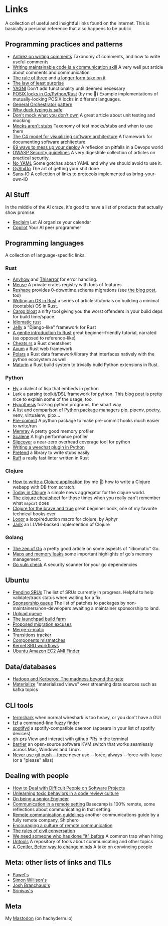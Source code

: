 # Links

A collection of useful and insightful links found on the internet.
This is basically a personal reference that also happens to be public

## Programming practices and patterns

- [Antirez on writing comments](http://antirez.com/news/124) Taxonomy of comments, and how to write useful comments
- [Writing maintainable code is a communication skill](https://max.engineer/maintainable-code) A very well put article about comments and communication
- [The rule of three](https://en.wikipedia.org/wiki/Rule_of_three_(computer_programming)) and [a longer form take on it](https://andrewbrookins.com/technology/the-rule-of-three/)
- [The law of least surprise](https://en.wikipedia.org/wiki/Principle_of_least_astonishment)
- [YAGNI](https://en.wikipedia.org/wiki/You_aren%27t_gonna_need_it) Don't add functionality until deemed necessary
- [POSIX locks in Go/Python/Rust](https://github.com/chrisglass/posix-locks) (by me :metal:) Example implementations of mutually-locking POSIX locks in different languages.
- [General Orchestrator pattern](https://kislayverma.com/software-architecture/architecture-pattern-orchestration-via-workflows/)
- [Why duck typing is safe](http://www.jerf.org/iri/post/2954)
- [Don't mock what you don't own](https://hynek.me/articles/what-to-mock-in-5-mins/) A great article about unit testing and mocking
- [Mocks aren't stubs](https://martinfowler.com/articles/mocksArentStubs.html) Taxonomy of test mocks/stubs and when to use them
- [The C4 model for visualizing software architecture](https://c4model.com/) A framework for documenting software architecture
- [69 ways to mess up your deploy](https://kellyshortridge.com/blog/posts/69-ways-to-mess-up-your-deploy/) A reflexion on pitfalls in a Devops world
- [OWASP Security guidelines](https://cheatsheetseries.owasp.org/index.html) A very digestible collection of articles on practical security.
- [No YAML](https://noyaml.com/) Some gotchas about YAML and why we should avoid to use it.
- [GyShiDo](https://gyshido.com) The art of getting your shit done 
- [Sans-IO](https://sans-io.readthedocs.io/) A collection of links to protocols implemented as bring-your-own-IO

## AI Stuff

In the middle of the AI craze, it's good to have a list of products that actually show promise.

- [Reclaim](https://reclaim.ai/) Let AI organize your calendar
- [Copilot](https://github.com/features/copilot) Your AI peer programmer

## Programming languages

A collection of language-specific links.

### Rust

- [Anyhow](https://docs.rs/anyhow/latest/anyhow/) and [Thiserror](https://docs.rs/thiserror/latest/thiserror/) for error handling.
- [Meuse](https://github.com/mcorbin/meuse) A private crates registry with tons of features.
- [Reshape](https://github.com/fabianlindfors/reshape) provides 0-downtime schema migrations (see [the blog post](https://fabianlindfors.se/blog/schema-migrations-in-postgres-using-reshape/), too)
- [Writing an OS in Rust](https://os.phil-opp.com/) a series of articles/tutorials on building a minimal (bootable) OS in Rust.
- [Cargo bloat](https://github.com/RazrFalcon/cargo-bloat) a nifty tool giving you the worst offenders in your build deps for build time/space.
- [Idiomatic rust](https://github.com/mre/idiomatic-rust)
- [Jelly](https://github.com/secretkeysio/jelly-actix-web-starter) a "Django-like" framework for Rust
- [A gentle introduction to Rust](https://stevedonovan.github.io/rust-gentle-intro/) great beginner-friendly tutorial, narrated (as opposed to reference-like)
- [Cheats.rs](https://cheats.rs) a Rust cheatsheet
- [Axum](https://github.com/tokio-rs/axum) a Rust web framework
- [Polars](https://pola.rs) a Rust data framework/library that interfaces natively with the python ecosystem as well
- [Maturin](https://www.maturin.rs/) a Rust build system to trivially build Python extensions in Rust.

### Python

- [Hy](https://github.com/hylang/hy) a dialect of lisp that embeds in python
- [Lark](https://github.com/lark-parser/lark) a parsing toolkit/DSL framework for python. [This blog post](http://blog.erezsh.com/how-to-write-a-dsl-in-python-with-lark/) is pretty nice to explain some of the usage, too.
- [Hypothesis](https://hypothesis.readthedocs.io/en/latest/) fuzzing python programs, the smart way
- [A list and comparison of Python package managers](https://bas.codes/posts/python-virtualenv-venv-pip-pyenv-poetry) pip, pipenv, poetry, venv, virtualenv, pipx...
- [Pre-commit](https://pre-commit.com/) A python package to make pre-commit hooks much easier to write/run
- [Memray](https://github.com/bloomberg/memray) A pretty good memory profiler
- [Scalene](https://github.com/plasma-umass/scalene) A high performance profiler
- [Slipcover](https://github.com/plasma-umass/slipcover) a near-zero overhead coverage tool for python
- [Writing a weechat plugin in Python](https://weechat.org/files/doc/stable/weechat_scripting.en.html)
- [Pretend](https://github.com/alex/pretend) a library to write stubs easily
- [Ruff](https://github.com/charliermarsh/ruff) a really fast linter written in Rust


### Clojure

- [How to write a Clojure application](https://www.exoscale.com/syslog/clojure-application-tutorial/) (by me :metal:) how to write a Clojure webapp with DB from scratch.
- [Today in Clojure](https://todayinclojure.com/) a simple news aggregator for the clojure world.
- [The clojure cheatsheet](https://clojure.org/api/cheatsheet) for those times when you really can't remember what `mapcat` does
- [Clojure for the brave and true](https://www.braveclojure.com/) great beginner book, one of my favorite technical books ever
- [Loopr](https://aphyr.com/posts/360-loopr-a-loop-reduction-macro-for-clojure) a loop/reduction macro for clojure, by Aphyr
- [Jank](https://jank-lang.org/) an LLVM-backed implemention of Clojure

### Golang

- [The zen of Go](https://dave.cheney.net/2020/02/23/the-zen-of-go) a pretty good article on some aspects of "idiomatic" Go.
- [Maps and memory leaks](https://teivah.medium.com/maps-and-memory-leaks-in-go-a85ebe6e7e69) some important highlights of go's memory management.
- [Go vuln check](https://go.dev/blog/vuln) A security scanner for your go dependencies

## Ubuntu

- [Pending SRUs](https://people.canonical.com/~ubuntu-archive/pending-sru.html) The list of SRUs currently in progress. Helpful to help validate/track status when waiting for a fix.
- [Sponsorship queue](http://reqorts.qa.ubuntu.com/reports/sponsoring/) The list of patches to packages by non-maintainers/non-developers awaiting a maintainer sponsorship to land.
- [Upload queue](https://launchpad.net/ubuntu/impish/+queue?queue_state=1)
- [The launchpad build farm](https://launchpad.net/builders)
- [Proposed migration excuses](https://people.canonical.com/~ubuntu-archive/proposed-migration/update_excuses.html)
- [Merge-o-matic](https://merges.ubuntu.com/)
- [Transitions tracker](https://people.canonical.com/~ubuntu-archive/transitions/html/)
- [Components mismatches](http://people.canonical.com/~ubuntu-archive/component-mismatches.txt)
- [Kernel SRU workflows](http://kernel.ubuntu.com/sru/kernel-sru-workflow.html)
- [Ubuntu Amazon EC2 AMI Finder](https://cloud-images.ubuntu.com/locator/ec2/)

## Data/databases
- [Hadoop and Kerberos: The madness beyond the gate](https://steveloughran.gitbooks.io/kerberos_and_hadoop/content/sections/kerberos_the_madness.html)
- [Materialize](https://github.com/MaterializeInc/materialize) "materialized views" over streaming data sources such as kafka topics

## CLI tools

- [termshark](https://termshark.io/) when normal wireshark is too heavy, or you don't have a GUI
- [fzf](https://github.com/junegunn/fzf) a command-line fuzzy finder
- [spotifyd](https://github.com/Spotifyd/spotifyd) a spotify-compatible daemon (appears in your list of spotify devices)
- [gh-prs](https://github.com/dlvhdr/gh-prs) View and interact with github PRs in the terminal
- [barrier](https://github.com/debauchee/barrier) an open-source software KVM switch that works seamlessly across Mac, Windows and Linux.
- [Never use git push --force](https://salferrarello.com/never-git-push-force/) never use --force, always --force-with-lease (or a "please" alias)


## Dealing with people

- [How to Deal with Difficult People on Software Projects](https://people.neilon.software/)
- [Unlearning toxic behaviors in a code review culture](https://medium.com/@sandya.sankarram/unlearning-toxic-behaviors-in-a-code-review-culture-b7c295452a3c)
- [On being a senior Engineer](https://www.kitchensoap.com/2012/10/25/on-being-a-senior-engineer/)
- [Communication in a remote setting](https://basecamp.com/guides/how-we-communicate) Basecamp is 100% remote, some reflections about communicating in that setting.
- [Remote communication guidelines](https://shiphero.com/careers/communication-guidelines/) another communications guide by a fully remote company, Shiphero
- [Encouraging a culture of remote communication](https://www.mcls.io/blog/encouraging-a-culture-of-written-communication)
- [The rules of civil conversation](https://therulesofcivilconversation.org/)
- [We need someone who has done "it" before](https://cutlefish.substack.com/p/tbm-1852-we-need-someone-who-has?s=r) A common trap when hiring
- [Untools](https://untools.co/) A repository of tools about communicating and other topics
- [A Gentler, Better way to change minds](https://www.theatlantic.com/family/archive/2022/04/arguing-with-someone-different-values/629495/) A take on convincing people

## Meta: other lists of links and TILs
- [Pawel's](https://github.com/pawroman/links)
- [Simon Willison's](https://til.simonwillison.net)
- [Josh Branchaud's](https://github.com/jbranchaud/til)
- [Srinivas's](https://shireenrao.github.io/til/)

## Meta
My <a rel="me" href="https://hachyderm.io/@tribaal">Mastodon</a> (on hachyderm.io)

